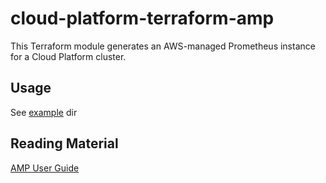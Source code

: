 # cloud-platform-terraform-amp

This Terraform module generates an AWS-managed Prometheus instance for a Cloud Platform cluster.

## Usage

See [example](example/) dir

<!-- BEGIN_TF_DOCS -->
<!-- END_TF_DOCS -->

## Reading Material

[AMP User Guide](https://docs.aws.amazon.com/prometheus/latest/userguide/what-is-Amazon-Managed-Service-Prometheus.html)

